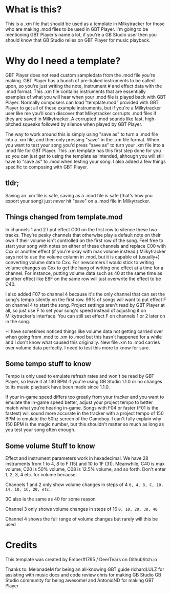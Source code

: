 # What is this?

This is a .xm file that should be used as a template in Milkytracker for those who are making .mod files to be used in GBT Player. I'm going to be mentioning GBT Player's name a lot, if you're a GB Studio user then you should know that GB Studio relies on GBT Player for music playback.

# Why do I need a template?

GBT Player does not read custom sampledata from the .mod file you're making. GBT Player has a bunch of pre-baked instruments to be called upon, so you're just writing the note, instrument # and effect data with the .mod format. This .xm file contains instruments that are essentially examples of what you will hear when your .mod file is played back with GBT Player. Normally composers can load "template.mod" provided with GBT Player to get all of these example instruments, but if you're a Milkytracker user like me you'll soon discover that Milkytracker corrupts .mod files if they are saved in Milkytracker. A corrupted .mod sounds like fast, high-pitched squeaks followed by silence when played by GBT Player.

The way to work around this is simply using "save as" to turn a .mod file into a .xm file, and then only pressing "save" in the .xm file format. When you want to test your song you'd press "save as" to turn your .xm file into a .mod file for GBT Player. This .xm template has this first step done for you so you can just get to using the template as intended, although you will still have to "save as" to .mod when testing your song. I also added a few things specific to composing with GBT Player.

## tldr;

Saving an .xm file is safe, saving as a .mod file is safe (that's how you export your song) just *never* hit "save" on a .mod file in Milkytracker.

## Things changed from template.mod

In channels 1 and 2 I put effect C00 on the first row to silence these two tracks. They're pesky channels that otherwise play a default note on their own if their volume isn't controlled on the first row of the song. Feel free to start your song with notes on either of these channels and replace C00 with Cxx or another effect (if you're okay with max volume instead.) Milkytracker says not to use the volume column in .mod, but it is capable of (usually+) converting volume data to Cxx. For newcomers I would stick to writing volume changes as Cxx to get the hang of writing one effect at a time for a channel. For instance, putting volume data such as 40 at the same time as another effect like E8F on the same row will just overwrite the effect to be C40.

I also added F07 to channel 4 because it's the only channel that can set the song's tempo silently on the first row. 99% of songs will want to put effect F on channel 4 to start the song. Project settings aren't read by GBT Player at all, so just use F to set your song's speed instead of adjusting it on Milkytracker's interface. You can still set effect F on channels 1 or 2 later on in the song.

+I have sometimes noticed things like volume data not getting carried over when going from .mod to .xm to .mod but this hasn't happened for a while and I don't know what caused this originally. New file .xm to .mod carries over volume data perfectly. I need to test this more to know for sure.

## Some tempo stuff to know

Tempo is only used to emulate refresh rates and won't be read by GBT Player, so leave it at 130 BPM if you're using GB Studio 1.1.0 or no changes to its music playback have been made since 1.1.0.

If your in-game speed differs too greatly from your tracker and you want to emulate the in-game speed better, adjust your project tempo to better match what you're hearing in-game. Songs with F04 or faster (F01 is the fastest) will sound more accurate in the tracker with a project tempo of 150 BPM to emulate the 50hz screen of the Gameboy. I can't fully explain why 150 BPM is the magic number, but this shouldn't matter so much as long as you test your song often enough.

## Some volume Stuff to know

Effect and instrument parameters work in hexadecimal. We have 28 instruments from 1 to 4, 8 to F (15) and 10 to 1F (31). Meanwhile, C40 is max volume, C20 is 50% volume, C08 is 12.5% volume, and so forth. Don't enter 1, 2, 3, 4 etc. for volume because:

Channels 1 and 2 only show volume changes in steps of 4
`0, 4, 8, C, 10, 14, 18, 1C, 20, etc.`

3C also is the same as 40 for some reason

Channel 3 only shows volume changes in steps of 16
`0, 10, 20, 30, 40`

Channel 4 shows the full range of volume changes but rarely will this be used

# Credits

This template was created by Ember#1765 / DeerTears on Github/itch.io

Thanks to:
MelonadeM for being an all-knowing GBT guide
richardLULZ for assisting with music docs and code review
chris for making GB Studio
GB Studio community for being awesome!
and AntonioND for making GBT Player
